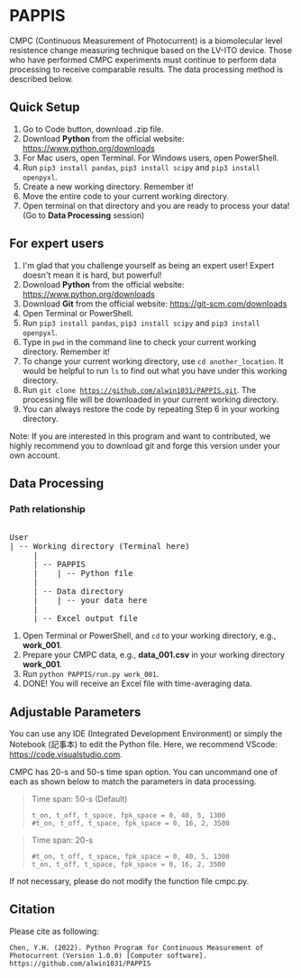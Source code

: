 # PAPPIS
CMPC (Continuous Measurement of Photocurrent) is a biomolecular level resistence change measuring technique based on the LV-ITO device. Those who have performed CMPC experiments must continue to perform data processing to receive comparable results. The data processing method is described below.

## Quick Setup
1. Go to Code button, download .zip file.
2. Download **Python** from the official website: https://www.python.org/downloads
3. For Mac users, open Terminal. For Windows users, open PowerShell.
4. Run `pip3 install pandas`, `pip3 install scipy` and `pip3 install openpyxl`.
5. Create a new working directory. Remember it!
6. Move the entire code to your current working directory.
6. Open terminal on that directory and you are ready to process your data! (Go to **Data Processing** session)

## For expert users
1. I'm glad that you challenge yourself as being an expert user! Expert doesn't mean it is hard, but powerful!
2. Download **Python** from the official website: https://www.python.org/downloads
2. Download **Git** from the official website: https://git-scm.com/downloads
3. Open Terminal or PowerShell.
4. Run `pip3 install pandas`, `pip3 install scipy` and `pip3 install openpyxl`.
5. Type in `pwd` in the command line to check your current working directory. Remember it!
6. To change your current working directory, use `cd another_location`. It would be helpful to run `ls` to find out what you have under this working directory.
7. Run <code>git clone https://github.com/alwin1031/PAPPIS.git</code>. The processing file will be downloaded in your current working directory.
8. You can always restore the code by repeating Step 6 in your working directory.

Note: If you are interested in this program and want to contributed, we highly recommend you to download git and forge this version under your own account.


## Data Processing

### Path relationship
<pre> 
User
| -- Working directory (Terminal here)
     |
     | -- PAPPIS
     |    | -- Python file
     |
     | -- Data directory
     |    | -- your data here
     |
     | -- Excel output file
</pre>


1. Open Terminal or PowerShell, and `cd` to your working directory, e.g., **work_001**.
2. Prepare your CMPC data, e.g., **data_001.csv** in your working directory **work_001**.
3. Run `python PAPPIS/run.py work_001`.
4. DONE! You will receive an Excel file with time-averaging data.


## Adjustable Parameters
You can use any IDE (Integrated Development Environment) or simply the Notebook (記事本) to edit the Python file. Here, we recommend VScode: https://code.visualstudio.com.

CMPC has 20-s and 50-s time span option. You can uncommand one of each as shown below to match the parameters in data processing.
> Time span: 50-s (Default)  
> <pre><code>t_on, t_off, t_space, fpk_space = 0, 40, 5, 1300
> #t_on, t_off, t_space, fpk_space = 0, 16, 2, 3500</pre></code>

> Time span: 20-s
> <pre><code>#t_on, t_off, t_space, fpk_space = 0, 40, 5, 1300
> t_on, t_off, t_space, fpk_space = 0, 16, 2, 3500</pre></code>

If not necessary, please do not modify the function file cmpc.py.

## Citation
Please cite as following:
```
Chen, Y.H. (2022). Python Program for Continuous Measurement of Photocurrent (Version 1.0.0) [Computer software]. https://github.com/alwin1031/PAPPIS
